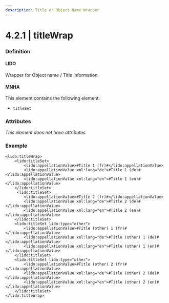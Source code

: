 ```yaml
---
description: Title or Object Name Wrapper
---
```


# 4.2.1 \| titleWrap

### Definition

#### LIDO

Wrapper for Object name / Title information.

#### MNHA

This element contains the following element:

* `titleSet`

### Attributes

_This element does not have attributes._

### Example

```markup
<lido:titleWrap>
    <lido:titleSet>
        <lido:appellationValue>#Title 1 (fr)#</lido:appellationValue>
        <lido:appellationValue xml:lang="de">#Title 1 (de)#</lido:appellationValue>
        <lido:appellationValue xml:lang="en">#Title 1 (en)#</lido:appellationValue>
    </lido:titleSet>
     <lido:titleSet>
        <lido:appellationValue>#Title 2 (fr)#</lido:appellationValue>
        <lido:appellationValue xml:lang="de">#Title 2 (de)#</lido:appellationValue>
        <lido:appellationValue xml:lang="en">#Title 2 (en)#</lido:appellationValue>
    </lido:titleSet>
    <lido:titleSet lido:type="other">
        <lido:appellationValue>#Title (other) 1 (fr)#</lido:appellationValue>
        <lido:appellationValue xml:lang="de">#Title (other) 1 (de)#</lido:appellationValue>
        <lido:appellationValue xml:lang="en">#Title (other) 1 (en)#</lido:appellationValue>
    </lido:titleSet>
    <lido:titleSet lido:type="other">
        <lido:appellationValue>#Title (other) 2 (fr)#</lido:appellationValue>
        <lido:appellationValue xml:lang="de">#Title (other) 2 (de)#</lido:appellationValue>
        <lido:appellationValue xml:lang="en">#Title (other) 2 (en)#</lido:appellationValue>
    </lido:titleSet>
</lido:titleWrap>
```


